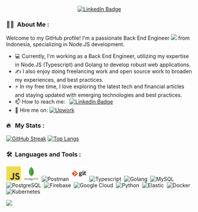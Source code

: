 <p align="center"> 
<a href="https://www.linkedin.com/in/sudtanj"><img src="https://img.shields.io/badge/LinkedIn-blue?style=for-the-badge&logo=linkedin&logoColor=white" alt="LinkedIn Badge"></a>
</p>

### 👨‍💻 &nbsp;About Me :

 Welcome to my GitHub profile! I'm a passionate Back End Engineer <img src="https://media.giphy.com/media/WUlplcMpOCEmTGBtBW/giphy.gif" width="30"> from Indonesia, specializing in Node.JS development. 

- 💻 Currently, I'm working as a Back End Engineer, utilizing my expertise in Node.JS (Typescript) and Golang to develop robust web applications.
- ✍️ I also enjoy doing freelancing work and open source work to broaden my experiences, and best practices.
- ⚡ In my free time, I love exploring the latest tech and financial articles and staying updated with emerging technologies and best practices.
- 📫 How to reach me: &nbsp; [![Linkedin Badge](https://img.shields.io/badge/-Sudono-blue?style=flat&logo=Linkedin&logoColor=white)](https://www.linkedin.com/in/sudtanj)
- 🤝 Hire me on: <a href="https://www.upwork.com/workwith/sudtanj"><img src="https://www.techjunkie.com/wp-content/uploads/2019/08/How-to-send-a-message-on-Upwork.jpg" title="Upwork" alt="Upwork" width="80" height="40"/></a>

### 🔥 &nbsp; My Stats :

[![GitHub Streak](http://github-readme-streak-stats.herokuapp.com?user=sudtanj&theme=dark)](https://git.io/streak-stats)
[![Top Langs](https://github-readme-stats.vercel.app/api/top-langs/?username=sudtanj&layout=compact&theme=vision-friendly-dark)](https://github.com/anuraghazra/github-readme-stats)

### 🛠 &nbsp;Languages and Tools :

<p>
<img src="https://github.com/devicons/devicon/blob/master/icons/javascript/javascript-original.svg" title="JavaScript" alt="JavaScript" width="40" height="40"/>&nbsp;
<img src="https://github.com/devicons/devicon/blob/master/icons/mongodb/mongodb-original-wordmark.svg" title="mongoDB"  alt="mongoDB" width="40" height="40"/>&nbsp;
<img src="https://www.vectorlogo.zone/logos/getpostman/getpostman-icon.svg" title="Postman"  alt="Postman" width="40" height="40"/>&nbsp;
<img src="https://github.com/devicons/devicon/blob/master/icons/git/git-original-wordmark.svg" title="Git" **alt="Git" width="40" height="40"/>&nbsp;
<img src="https://cdn-icons-png.flaticon.com/512/919/919832.png" title="Typescript" alt="Typescript" width="40" height="40"/>&nbsp;
<img src="https://encrypted-tbn0.gstatic.com/images?q=tbn:ANd9GcS5Tg7wDW153OYRe1dx7lT3jIrc2YJYC0AsrPuS5IPcyw&s" title="Golang" alt="Golang" width="40" height="40"/>&nbsp;
<img src="https://encrypted-tbn0.gstatic.com/images?q=tbn:ANd9GcRWC4nFfnJWMXuQ8R0lscd4lfbruqzPArPmhDmMNXykfA&s" title="MySQL" alt="MySQL" width="40" height="40"/>&nbsp;
<img src="https://w7.pngwing.com/pngs/358/849/png-transparent-postgresql-database-logo-database-symbol-blue-text-logo-thumbnail.png" title="PostgreSQL" alt="PostgreSQL" width="40" height="40"/>&nbsp;
<img src="https://cdn.icon-icons.com/icons2/2699/PNG/512/firebase_logo_icon_171157.png" title="Firebase" alt="Firebase" width="40" height="40"/>&nbsp;
<img src="https://cdn.icon-icons.com/icons2/2642/PNG/512/google_cloud_logo_icon_159333.png" title="Google Cloud" alt="Google Cloud" width="40" height="40"/>&nbsp;
<img src="https://encrypted-tbn0.gstatic.com/images?q=tbn:ANd9GcQTtmvJ6J8QQ2pZzsNdRFLpfKw6TQKpa40fi5v-ULWl7Q&sg" title="Python" alt="Python" width="40" height="40"/>&nbsp;
<img src="https://encrypted-tbn0.gstatic.com/images?q=tbn:ANd9GcRI6BAlceEl2MNoXmTaVKgACPbcsTDmltpMeuk3zCEOMQ&s" title="Elastic" alt="Elastic" width="40" height="40"/>&nbsp;
<img src="https://encrypted-tbn0.gstatic.com/images?q=tbn:ANd9GcSgjxDwlHSal7rkNZua5gkuT7iEwJ2yk1_V4RD3dGNTJw&s" title="Docker" alt="Docker" width="40" height="40"/>&nbsp;
<img src="https://i1.wp.com/mlinproduction.com/wp-content/uploads/2019/04/kubernetes_logo.png?fit=730%2C389&ssl=1" title="Kubernetes" alt="Kubernetes" width="40" height="40"/>&nbsp;
</p>




![](https://komarev.com/ghpvc/?username=sudtanj)

 
<!--
**sudtanj/sudtanj** is a ✨ _special_ ✨ repository because its `README.md` (this file) appears on your GitHub profile.

Here are some ideas to get you started:

- 🔭 I’m currently working on ...
- 🌱 I’m currently learning ...
- 👯 I’m looking to collaborate on ...
- 🤔 I’m looking for help with ...
- 💬 Ask me about ...
- 📫 How to reach me: ...
- 😄 Pronouns: ...
- ⚡ Fun fact: ...
-->
